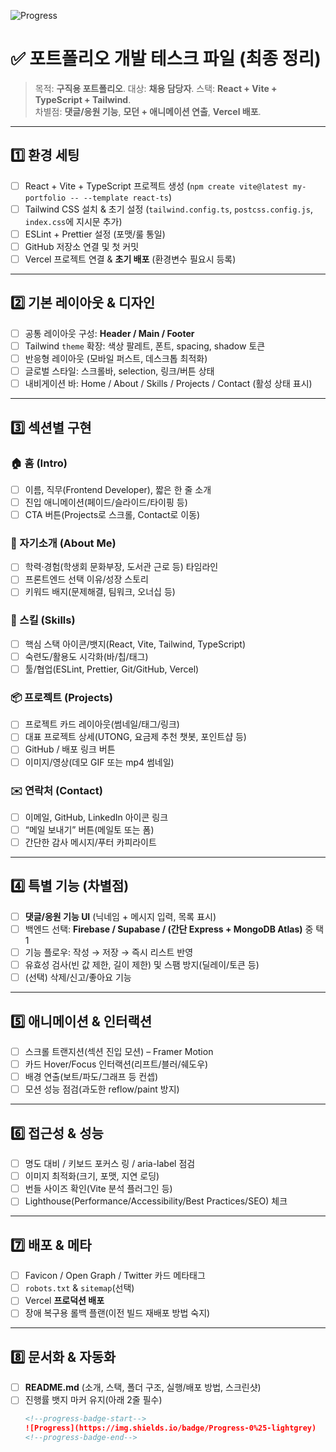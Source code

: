 <!--progress-badge-start-->
![Progress](https://img.shields.io/badge/Progress-0%25-lightgrey)
<!--progress-badge-end-->

# ✅ 포트폴리오 개발 테스크 파일 (최종 정리)

> 목적: **구직용 포트폴리오**. 대상: **채용 담당자**. 스택: **React + Vite + TypeScript + Tailwind**.  
> 차별점: **댓글/응원 기능**, **모던 + 애니메이션 연출**, **Vercel 배포**.

---

## 1️⃣ 환경 세팅
- [ ] React + Vite + TypeScript 프로젝트 생성 (`npm create vite@latest my-portfolio -- --template react-ts`)
- [ ] Tailwind CSS 설치 & 초기 설정 (`tailwind.config.ts`, `postcss.config.js`, `index.css`에 지시문 추가)
- [ ] ESLint + Prettier 설정 (포맷/룰 통일)
- [ ] GitHub 저장소 연결 및 첫 커밋
- [ ] Vercel 프로젝트 연결 & **초기 배포** (환경변수 필요시 등록)

---

## 2️⃣ 기본 레이아웃 & 디자인
- [ ] 공통 레이아웃 구성: **Header / Main / Footer**
- [ ] Tailwind `theme` 확장: 색상 팔레트, 폰트, spacing, shadow 토큰
- [ ] 반응형 레이아웃 (모바일 퍼스트, 데스크톱 최적화)
- [ ] 글로벌 스타일: 스크롤바, selection, 링크/버튼 상태
- [ ] 내비게이션 바: Home / About / Skills / Projects / Contact (활성 상태 표시)

---

## 3️⃣ 섹션별 구현
### 🏠 홈 (Intro)
- [ ] 이름, 직무(Frontend Developer), 짧은 한 줄 소개
- [ ] 진입 애니메이션(페이드/슬라이드/타이핑 등)
- [ ] CTA 버튼(Projects로 스크롤, Contact로 이동)

### 👤 자기소개 (About Me)
- [ ] 학력·경험(학생회 문화부장, 도서관 근로 등) 타임라인
- [ ] 프론트엔드 선택 이유/성장 스토리
- [ ] 키워드 배지(문제해결, 팀워크, 오너십 등)

### 🧰 스킬 (Skills)
- [ ] 핵심 스택 아이콘/뱃지(React, Vite, Tailwind, TypeScript)
- [ ] 숙련도/활용도 시각화(바/칩/태그)
- [ ] 툴/협업(ESLint, Prettier, Git/GitHub, Vercel)

### 📦 프로젝트 (Projects)
- [ ] 프로젝트 카드 레이아웃(썸네일/태그/링크)
- [ ] 대표 프로젝트 상세(UTONG, 요금제 추천 챗봇, 포인트샵 등)
- [ ] GitHub / 배포 링크 버튼
- [ ] 이미지/영상(데모 GIF 또는 mp4 썸네일)

### ✉️ 연락처 (Contact)
- [ ] 이메일, GitHub, LinkedIn 아이콘 링크
- [ ] “메일 보내기” 버튼(메일토 또는 폼)
- [ ] 간단한 감사 메시지/푸터 카피라이트

---

## 4️⃣ 특별 기능 (차별점)
- [ ] **댓글/응원 기능 UI** (닉네임 + 메시지 입력, 목록 표시)
- [ ] 백엔드 선택: **Firebase / Supabase / (간단 Express + MongoDB Atlas)** 중 택1
- [ ] 기능 플로우: 작성 → 저장 → 즉시 리스트 반영
- [ ] 유효성 검사(빈 값 제한, 길이 제한) 및 스팸 방지(딜레이/토큰 등)
- [ ] (선택) 삭제/신고/좋아요 기능

---

## 5️⃣ 애니메이션 & 인터랙션
- [ ] 스크롤 트랜지션(섹션 진입 모션) – Framer Motion
- [ ] 카드 Hover/Focu​s 인터랙션(리프트/블러/쉐도우)
- [ ] 배경 연출(보트/파도/그래프 등 컨셉)
- [ ] 모션 성능 점검(과도한 reflow/paint 방지)

---

## 6️⃣ 접근성 & 성능
- [ ] 명도 대비 / 키보드 포커스 링 / aria-label 점검
- [ ] 이미지 최적화(크기, 포맷, 지연 로딩)
- [ ] 번들 사이즈 확인(Vite 분석 플러그인 등)
- [ ] Lighthouse(Performance/Accessibility/Best Practices/SEO) 체크

---

## 7️⃣ 배포 & 메타
- [ ] Favicon / Open Graph / Twitter 카드 메타태그
- [ ] `robots.txt` & `sitemap`(선택)
- [ ] Vercel **프로덕션 배포**
- [ ] 장애 복구용 롤백 플랜(이전 빌드 재배포 방법 숙지)

---

## 8️⃣ 문서화 & 자동화
- [ ] **README.md** (소개, 스택, 폴더 구조, 실행/배포 방법, 스크린샷)
- [ ] 진행률 뱃지 마커 유지(아래 2줄 필수)
  ```md
  <!--progress-badge-start-->
  ![Progress](https://img.shields.io/badge/Progress-0%25-lightgrey)
  <!--progress-badge-end-->
